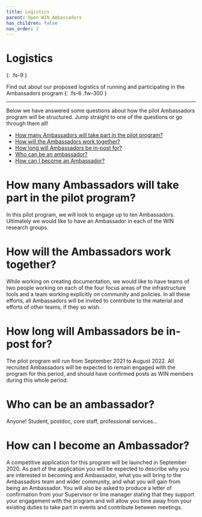 ```yaml
---
title: Logistics
parent: Open WIN Ambassadors
has_children: false
nav_order: 2
---
```


# Logistics
{: .fs-9 }

Find out about our proposed logistics of running and participating in the Ambassadors program
{: .fs-6 .fw-300 }

---

Below we have answered some questions about how the pilot Ambassadors program will be structured. Jump straight to one of the questions or go through them all!

* [How many Ambassadors will take part in the pilot program?](#how-many-ambassadors-will-take-part-in-the-pilot-program)
* [How will the Ambassadors work together?](#how-will-the-ambassadors-work-together)
* [How long will Ambassadors be in-post for?](#how-long-will-ambassadors-be-in-post-for)
* [Who can be an ambassador?](#who-can-be-an-ambassador)
* [How can I become an Ambassador?](#wow-can-i-become-an-ambassador)


# How many Ambassadors will take part in the pilot program?

In this pilot program, we will look to engage up to ten Ambassadors. Ultimately we would like to have an Ambassador in each of the WIN research  groups.

# How will the Ambassadors work together?

While working on creating documentation, we would like to have teams of two people working on each of the four focus areas of the infrastructure tools and a team working explicitly on community and policies. In all these efforts, all Ambassadors will be invited to contribute to the material and efforts of other teams, if they so wish.

# How long will Ambassadors be in-post for?

The pilot program will run from September 2021 to August 2022. All recruited Ambassadors will be expected to remain engaged with the program for this period, and should have confirmed posts as WIN members during this whole period.

# Who can be an ambassador?

Anyone! Student, postdoc, core staff, professional services...

# How can I become an Ambassador?

A competitive application for this program will be launched in September 2020. As part of the application you will be expected to describe why you are interested in becoming and Ambassador, what you will bring to the Ambassadors team and wider community, and what you will gain from being an Ambassador. You will also be asked to produce a letter of confirmation from your Supervisor or line manager stating that they support your engagement with the program and will allow you time away from your existing duties to take part in events and contribute between meetings.
